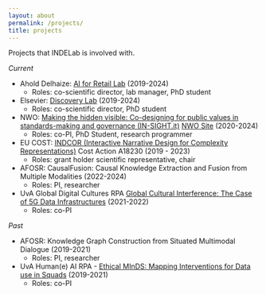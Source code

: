 ```yaml
---
layout: about
permalink: /projects/
title: projects
---
```


Projects that INDELab is involved with. 

_Current_

* Ahold Delhaize: [AI for Retail Lab](https://icai.ai/airlab/) (2019-2024)
    * Roles: co-scientific director, lab manager, PhD student
* Elsevier: [Discovery Lab](https://discoverylab.ai) (2019-2024) 
    * Roles: co-scientific director, PhD student
* NWO: [Making the hidden visible: Co-designing for public values in standards-making and governance (IN-SIGHT.it)](https://in-sight.it) [NWO Site](https://www.nwo-mvi.nl/project/making-hidden-visible-co-designing-public-values-standards-making-and-governance) (2020-2024)
    * Roles: co-PI, PhD Student, research programmer
* EU COST: [INDCOR (Interactive Narrative Design for Complexity Representations)](https://indcor.eu) Cost Action A18230 (2019 - 2023)
    * Roles: grant holder scientific representative, chair
* AFOSR: CausalFusion: Causal Knowledge Extraction and Fusion from Multiple Modalities (2022-2024)
    * Roles: PI, researcher
* UvA Global Digital Cultures RPA [Global Cultural Interference: The Case of 5G Data Infrastructures](https://globaldigitalcultures.uva.nl/projects/maxigas.html) (2021-2022)
    * Roles: co-PI

_Past_

* AFOSR: Knowledge Graph Construction from Situated Multimodal Dialogue (2019-2021)
    * Roles: PI, researcher
* UvA Human(e) AI RPA - [Ethical MInDS: Mapping Interventions for Data use in Squads](https://humane-ai.nl/launch-event/ethical-minds/) (2019-2021)
    * Roles: co-PI 